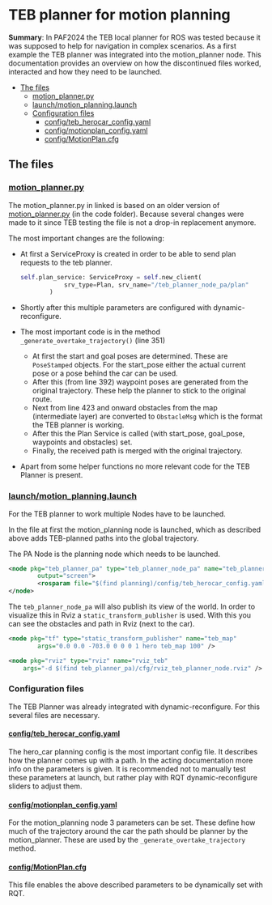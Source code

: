 # TEB planner for motion planning

**Summary**: In PAF2024 the TEB local planner for ROS was tested because it was supposed to help for navigation in complex scenarios.
As a first example the TEB planner was integrated into the motion_planner node.
This documentation provides an overview on how the discontinued files worked, interacted and how they need to be launched.

- [The files](#the-files)
  - [motion\_planner.py](#motion_plannerpy)
  - [launch/motion\_planning.launch](#launchmotion_planninglaunch)
  - [Configuration files](#configuration-files)
    - [config/teb\_herocar\_config.yaml](#configteb_herocar_configyaml)
    - [config/motionplan\_config.yaml](#configmotionplan_configyaml)
    - [config/MotionPlan.cfg](#configmotionplancfg)

## The files

### [motion_planner.py](motion_planner.py)

The motion_planner.py in linked is based on an older version of [motion_planner.py](../../../../code/planning/src/local_planner/motion_planning.py) (in the code folder). Because several changes were made to it since TEB testing the file is not a drop-in replacement anymore.

The most important changes are the following:

- At first a ServiceProxy is created in order to be able to send plan requests to the teb planner.

    ```python
    self.plan_service: ServiceProxy = self.new_client(
                srv_type=Plan, srv_name="/teb_planner_node_pa/plan"
            )
    ```

- Shortly after this multiple parameters are configured with dynamic-reconfigure.
- The most important code is in the method `_generate_overtake_trajectory()` (line 351)
  - At first the start and goal poses are determined. These are `PoseStamped` objects. For the start_pose either the actual current pose or a pose behind the car can be used.
  - After this (from line 392) waypoint poses are generated from the original trajectory. These help the planner to stick to the original route.
  - Next from line 423 and onward obstacles from the map (intermediate layer) are converted to `ObstacleMsg` which is the format the TEB planner is working.
  - After this the Plan Service is called (with start_pose, goal_pose, waypoints and obstacles) set.
  - Finally, the received path is merged with the original trajectory.
- Apart from some helper functions no more relevant code for the TEB Planner is present.
  
### [launch/motion\_planning.launch](launch/motion_planning.launch)

For the TEB planner to work multiple Nodes have to be launched.

In the file at first the motion_planning node is launched, which as described above adds TEB-planned paths into the global trajectory.

The PA Node is the planning node which needs to be launched.

```xml
<node pkg="teb_planner_pa" type="teb_planner_node_pa" name="teb_planner_node_pa"
        output="screen">
        <rosparam file="$(find planning)/config/teb_herocar_config.yaml" command="load" />
</node>
```

The `teb_planner_node_pa` will also publish its view of the world. In order to visualize this in Rviz a `static_transform_publisher` is used. With this you can see the obstacles and path in Rviz (next to the car).

```xml
<node pkg="tf" type="static_transform_publisher" name="teb_map"
        args="0.0 0.0 -703.0 0 0 0 1 hero teb_map 100" />

<node pkg="rviz" type="rviz" name="rviz_teb"
    args="-d $(find teb_planner_pa)/cfg/rviz_teb_planner_node.rviz" />
```

### Configuration files

The TEB Planner was already integrated with dynamic-reconfigure. For this several files are necessary.

#### [config/teb\_herocar\_config.yaml](config/teb_herocar_config.yaml)

The hero_car planning config is the most important config file. It describes how the planner comes up with a path.
In the acting documentation more info on the parameters is given. It is recommended not to manually test these parameters at launch, but rather play with RQT dynamic-reconfigure sliders to adjust them.

#### [config/motionplan\_config.yaml](config/motionplan_config.yaml)

For the motion_planning node 3 parameters can be set.
These define how much of the trajectory around the car the path should be planner by the motion_planner.
These are used by the `_generate_overtake_trajectory` method.

#### [config/MotionPlan.cfg](config/MotionPlan.cfg)

This file enables the above described parameters to be dynamically set with RQT.
